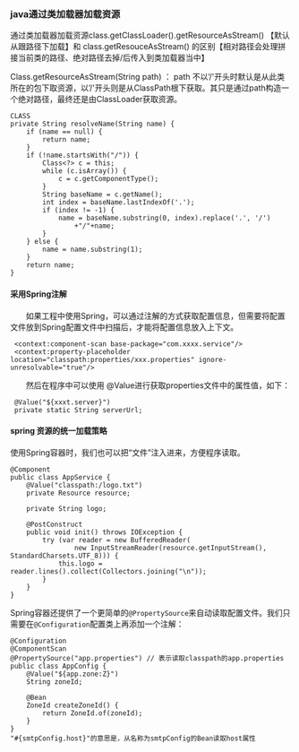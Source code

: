 

### java通过类加载器加载资源

通过类加载器加载资源class.getClassLoader().getResourceAsStream() 【默认从跟路径下加载】和 class.getResouceAsStream() 的区别【相对路径会处理拼接当前类的路径、绝对路径去掉/后传入到类加载器当中】

Class.getResourceAsStream(String path) ： path 不以’/'开头时默认是从此类所在的包下取资源，以’/'开头则是从ClassPath根下获取。其只是通过path构造一个绝对路径，最终还是由ClassLoader获取资源。

```
CLASS  
private String resolveName(String name) {
    if (name == null) {
        return name;
    }
    if (!name.startsWith("/")) {
        Class<?> c = this;
        while (c.isArray()) {
            c = c.getComponentType();
        }
        String baseName = c.getName();
        int index = baseName.lastIndexOf('.');
        if (index != -1) {
            name = baseName.substring(0, index).replace('.', '/')
                +"/"+name;
        }
    } else {
        name = name.substring(1);
    }
    return name;
}
```



#### 采用Spring注解

　　如果工程中使用Spring，可以通过注解的方式获取配置信息，但需要将配置文件放到Spring配置文件中扫描后，才能将配置信息放入上下文。

```
 <context:component-scan base-package="com.xxxx.service"/>
 <context:property-placeholder location="classpath:properties/xxx.properties" ignore-unresolvable="true"/>
```

　　然后在程序中可以使用 @Value进行获取properties文件中的属性值，如下：

```
 @Value("${xxxt.server}")
 private static String serverUrl;
```





#### spring 资源的统一加载策略

使用Spring容器时，我们也可以把“文件”注入进来，方便程序读取。

```
@Component
public class AppService {
    @Value("classpath:/logo.txt")
    private Resource resource;

    private String logo;

    @PostConstruct
    public void init() throws IOException {
        try (var reader = new BufferedReader(
                new InputStreamReader(resource.getInputStream(), StandardCharsets.UTF_8))) {
            this.logo = reader.lines().collect(Collectors.joining("\n"));
        }
    }
}
```

Spring容器还提供了一个更简单的`@PropertySource`来自动读取配置文件。我们只需要在`@Configuration`配置类上再添加一个注解：

```
@Configuration
@ComponentScan
@PropertySource("app.properties") // 表示读取classpath的app.properties
public class AppConfig {
    @Value("${app.zone:Z}")
    String zoneId;

    @Bean
    ZoneId createZoneId() {
        return ZoneId.of(zoneId);
    }
}
"#{smtpConfig.host}"的意思是，从名称为smtpConfig的Bean读取host属性
```